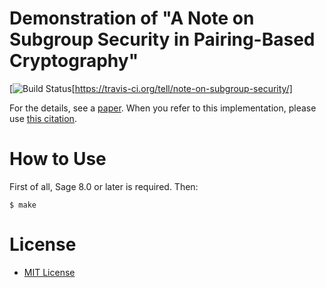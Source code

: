 # Demonstration of "A Note on Subgroup Security in Pairing-Based Cryptography"

[![Build Status](https://travis-ci.org/tell/note-on-subgroup-security.svg?branch=master)[https://travis-ci.org/tell/note-on-subgroup-security/]

For the details, see a [paper](https://doi.org/10.1145/3197507.3197514).
When you refer to this implementation, please use [this citation](https://dblp.uni-trier.de/rec/bibtex/conf/ccs/Teruya18).

# How to Use

First of all, Sage 8.0 or later is required. Then:

```
$ make
```

# License

* [MIT License](https://opensource.org/licenses/MIT)
